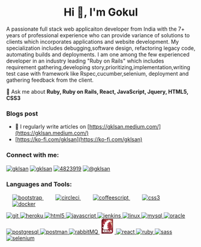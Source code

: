 <h1 align="center">Hi 👋, I'm Gokul</h1>
<p align="justifiy">A passionate full stack web applicaiton developer from India with the 7+ years of professional experience who can provide variance of solutions to clients which incorporates applications and website development. My specialization includes debugging,software design, refactoring legacy code, automating builds and deployments.
I am one among the few experienced developer in an industry leading "Ruby on Rails" which includes requirement gathering,developing story,prioritizing,implementation,writing test case with framework like Rspec,cucumber,selenium, deployment and gathering feedback from the client. </p>

[comment]: <> (<p align="left"> <img src="https://komarev.com/ghpvc/?username=gklsan&label=Profile%20views&color=0e75b6&style=flat" alt="gklsan" /> </p>)

[comment]: <> (<p align="left"> <a href="https://github.com/ryo-ma/github-profile-trophy"><img src="https://github-profile-trophy.vercel.app/?username=gklsan" alt="gklsan" /></a> </p>)
💬 Ask me about **Ruby, Ruby on Rails, React, JavaScript, Jquery, HTML5, CSS3**

### Blogs post
- 📝 I regularly write articles on [https://gklsan.medium.com/](https://gklsan.medium.com/)
- [https://ko-fi.com/gklsan](https://ko-fi.com/gklsan)

<h3 align="left">Connect with me:</h3>
<p align="left">
<a href="https://twitter.com/gklsan" target="blank"><img align="center" src="https://cdn.jsdelivr.net/npm/simple-icons@3.0.1/icons/twitter.svg" alt="gklsan" height="30" width="40" /></a>
<a href="https://linkedin.com/in/gklsan" target="blank"><img align="center" src="https://cdn.jsdelivr.net/npm/simple-icons@3.0.1/icons/linkedin.svg" alt="gklsan" height="30" width="40" /></a>
<a href="https://stackoverflow.com/users/4823919" target="blank"><img align="center" src="https://cdn.jsdelivr.net/npm/simple-icons@3.0.1/icons/stackoverflow.svg" alt="4823919" height="30" width="40" /></a>
<a href="https://gklsan.medium.com" target="blank"><img align="center" src="https://cdn.jsdelivr.net/npm/simple-icons@3.0.1/icons/medium.svg" alt="@gklsan" height="30" width="40" /></a>
</p>

<h3 align="left">Languages and Tools:</h3>
<p align="left"> 
    <a href="https://getbootstrap.com" target="_blank" style="padding: .1rem 1rem .1rem 1rem;">
        <img src="https://www.vectorlogo.zone/logos/getbootstrap/getbootstrap-icon.svg" alt="bootstrap" width="40" height="40"/>
    </a> 
    <a href="https://circleci.com" target="_blank" style="padding: .1rem 1rem .1rem 1rem;">         
        <img src="https://www.vectorlogo.zone/logos/circleci/circleci-icon.svg" alt="circleci" width="40" height="40"/>
    </a> 
    <a href="https://offeescript.org" target="_blank" style="padding: .1rem 1rem .1rem 1rem;"> 
        <img src="https://www.vectorlogo.zone/logos/coffeescript/coffeescript-icon.svg" alt="coffeescript" width="40" height="40"/>
    </a>
    <a href="https://www.w3schools.com/css/" target="_blank" style="padding: .1rem 1rem .1rem 1rem;"> 
        <img src="https://www.vectorlogo.zone/logos/w3_css/w3_css-icon.svg" alt="css3" width="40" height="40"/>
    </a> 
    <a href="https://www.docker.com/" target="_blank" style="padding: .1rem 1rem .1rem 1rem;"> 
        <img src="https://www.vectorlogo.zone/logos/docker/docker-icon.svg" alt="docker" width="40" height="40"/>
    </a>
</p>
<p align="left">
    <a href="https://git-scm.com/" target="_blank"> 
        <img src="https://www.vectorlogo.zone/logos/git-scm/git-scm-icon.svg" alt="git" width="40" height="40"/>
    </a> 
    <a href="https://heroku.com" target="_blank"> 
        <img src="https://www.vectorlogo.zone/logos/heroku/heroku-icon.svg" alt="heroku" width="40" height="40"/>
    </a> 
    <a href="https://www.w3.org/html/" target="_blank"> 
        <img src="https://www.vectorlogo.zone/logos/w3_html5/w3_html5-icon.svg" alt="html5" width="40" height="40"/>
    </a> 
    <a href="https://developer.mozilla.org/en-US/docs/Web/JavaScript" target="_blank"> 
        <img src="https://www.vectorlogo.zone/logos/javascript/javascript-horizontal.svg" alt="javascript" width="40" height="40"/>
    </a> 
    <a href="https://www.jenkins.io" target="_blank"> 
        <img src="https://www.vectorlogo.zone/logos/jenkins/jenkins-icon.svg" alt="jenkins" width="40" height="40"/>
    </a> 
    <a href="https://www.linux.org/" target="_blank"> 
        <img src="https://www.vectorlogo.zone/logos/linux/linux-icon.svg" alt="linux" width="40" height="40"/>
    </a> 
    <a href="https://www.mysql.com/" target="_blank"> 
        <img src="https://www.vectorlogo.zone/logos/mysql/mysql-icon.svg" alt="mysql" width="40" height="40"/>
    </a> 
    <a href="https://www.oracle.com/" target="_blank"> 
        <img src="https://www.vectorlogo.zone/logos/oracle/oracle-icon.svg" alt="oracle" width="40" height="40"/>
    </a> 
    <a href="https://www.postgresql.org" target="_blank"> 
        <img src="https://www.vectorlogo.zone/logos/postgresql/postgresql-icon.svg" alt="postgresql" width="40" height="40"/>
    </a> 
    <a href="https://postman.com" target="_blank"> 
        <img src="https://www.vectorlogo.zone/logos/getpostman/getpostman-icon.svg" alt="postman" width="40" height="40"/>
    </a> 
    <a href="https://www.rabbitmq.com" target="_blank"> 
        <img src="https://www.vectorlogo.zone/logos/rabbitmq/rabbitmq-icon.svg" alt="rabbitMQ" width="40" height="40"/>
    </a> 
    <a href="https://rubyonrails.org" target="_blank"> 
        <img src="https://raw.githubusercontent.com/devicons/devicon/master/icons/rails/rails-original-wordmark.svg" alt="rails" width="40" height="40"/>
    </a> 
    <a href="https://reactjs.org/" target="_blank"> 
        <img src="https://www.vectorlogo.zone/logos/reactjs/reactjs-icon.svg" alt="react" width="40" height="40"/>
    </a> 
    <a href="https://www.ruby-lang.org/en/" target="_blank"> 
        <img src="https://www.vectorlogo.zone/logos/ruby-lang/ruby-lang-icon.svg" alt="ruby" width="40" height="40"/>
    </a> 
    <a href="https://sass-lang.com" target="_blank"> 
        <img src="https://www.vectorlogo.zone/logos/sass-lang/sass-lang-icon.svg" alt="sass" width="40" height="40"/>
    </a> 
    <a href="https://www.selenium.dev" target="_blank"> 
        <img src="https://raw.githubusercontent.com/detain/svg-logos/780f25886640cef088af994181646db2f6b1a3f8/svg/selenium-logo.svg" alt="selenium" width="40" height="40"/>
    </a> </p>
